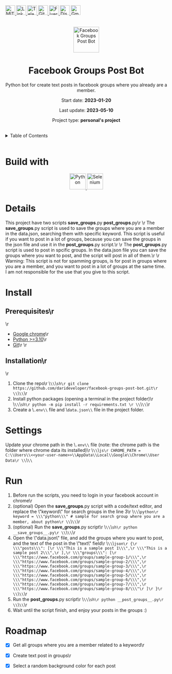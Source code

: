 <div><a href='https://github.com/github.com/darideveloper/blob/master/LICENSE' target='_blank'>
            <img src='https://img.shields.io/github/license/github.com/darideveloper.svg?style=for-the-badge' alt='MIT License' height='30px'/>
        </a><a href='https://www.linkedin.com/in/francisco-dari-hernandez-6456b6181/' target='_blank'>
                <img src='https://img.shields.io/static/v1?style=for-the-badge&message=LinkedIn&color=0A66C2&logo=LinkedIn&logoColor=FFFFFF&label=' alt='Linkedin' height='30px'/>
            </a><a href='https://t.me/darideveloper' target='_blank'>
                <img src='https://img.shields.io/static/v1?style=for-the-badge&message=Telegram&color=26A5E4&logo=Telegram&logoColor=FFFFFF&label=' alt='Telegram' height='30px'/>
            </a><a href='https://github.com/darideveloper' target='_blank'>
                <img src='https://img.shields.io/static/v1?style=for-the-badge&message=GitHub&color=181717&logo=GitHub&logoColor=FFFFFF&label=' alt='Github' height='30px'/>
            </a><a href='https://www.fiverr.com/darideveloper?up_rollout=true' target='_blank'>
                <img src='https://img.shields.io/static/v1?style=for-the-badge&message=Fiverr&color=222222&logo=Fiverr&logoColor=1DBF73&label=' alt='Fiverr' height='30px'/>
            </a><a href='https://discord.com/users/992019836811083826' target='_blank'>
                <img src='https://img.shields.io/static/v1?style=for-the-badge&message=Discord&color=5865F2&logo=Discord&logoColor=FFFFFF&label=' alt='Discord' height='30px'/>
            </a><a href='mailto:darideveloper@gmail.com?subject=Hello Dari Developer' target='_blank'>
                <img src='https://img.shields.io/static/v1?style=for-the-badge&message=Gmail&color=EA4335&logo=Gmail&logoColor=FFFFFF&label=' alt='Gmail' height='30px'/>
            </a></div><div align='center'><br><br><img src='https://github.com/darideveloper/facebook-groups-post-bot/raw/master/imgs/logo.gif' alt='Facebook Groups Post Bot' height='80px'/>

# Facebook Groups Post Bot

Python bot for create text posts in facebook groups where you already are a member.

Start date: **2023-01-20**

Last update: **2023-05-10**

Project type: **personal's project**

</div><br><details>
            <summary>Table of Contents</summary>
            <ol>
<li><a href='#buildwith'>Build With</a></li>
<li><a href='#media'>Media</a></li>
<li><a href='#details'>Details</a></li>
<li><a href='#install'>Install</a></li>
<li><a href='#settings'>Settings</a></li>
<li><a href='#run'>Run</a></li>
<li><a href='#roadmap'>Roadmap</a></li></ol>
        </details><br>

# Build with

<div align='center'><a href='https://www.python.org/' target='_blank'> <img src='https://cdn.svgporn.com/logos/python.svg' alt='Python' title='Python' height='50px'/> </a><a href='https://www.selenium.dev/' target='_blank'> <img src='https://cdn.svgporn.com/logos/selenium.svg' alt='Selenium' title='Selenium' height='50px'/> </a></div>

# Details

This project have two scripts **save_groups**.py **post_groups**.py\r
\r
The **save_groups**.py script is used to save the groups where you are a member in the data.json, searching them with specific keyword. This script is useful if you want to post in a lot of groups, because you can save the groups in the json file and use it in the **post_groups**.py script.\r
\r
The **post_groups**.py script is used to post in spcific groups. In the data.json file you can save the groups where you want to post, and the script will post in all of them.\r
\r
Warning: This script is not for spamming groups, is for post in groups where you are a member, and you want to post in a lot of groups at the same time. I am not responsible for the use that you give to this script.

# Install

## Prerequisites\r
\r
* [Google chrome](https://www.google.com/intl/es-419/chrome/)\r
* [Python >=3.10](https://www.python.org/)\r
* [Git](https://git-scm.com/)\r
\r
## Installation\r
\r
1. Clone the repo\r
   \\`\\`\\`sh\r
   git clone https://github.com/darideveloper/facebook-groups-post-bot.git\r
   \\`\\`\\`\r
2. Install python packages (opening a terminal in the project folder)\r
   \\`\\`\\`sh\r
   python -m pip install -r requirements.txt \r
   \\`\\`\\`\r
3. Create a \\`.env\\` file and \\`data.json\\` file in the project folder.

# Settings

Update your chrome path in the \\`.env\\` file (note: the chrome path is the folder where chrome data its installed)\r
   \\`\\`\\`js\r
   CHROME_PATH = C:\\Users\\<<your-user-name>>\\AppData\\Local\\Google\\Chrome\\User Data\r
   \\`\\`\\`

# Run

1. Before run the scripts, you need to login in your facebook account in chrome\r
2. (optional) Open the **save_groups**.py script with a code/text editor, and replace the \\\"keyword\\\" for search groups in the line 3\r
    \\`\\`\\`python\r
    keyword = \\\"python\\\" # sample for search group where you are a member, about python\r
    \\`\\`\\`\r
3. (optional) Run the **save_groups**.py script\r
    \\`\\`\\`sh\r
    python __save_groups__.py\r
    \\`\\`\\`\r
4. Open the \\\"data.json\\\" file, and add the groups where you want to post, and the text of the post in the \\\"text\\\" field\r
    \\`\\`\\`json\r
    {\r
        \\\"posts\\\": [\r
            \\\"This is a sample post 1\\\",\r
            \\\"This is a sample post 2\\\",\r
        ],\r
        \\\"groups\\\": [\r
            \\\"https://www.facebook.com/groups/sample-group-1/\\\",\r
            \\\"https://www.facebook.com/groups/sample-group-2/\\\",\r
            \\\"https://www.facebook.com/groups/sample-group-3/\\\",\r
            \\\"https://www.facebook.com/groups/sample-group-4/\\\",\r
            \\\"https://www.facebook.com/groups/sample-group-5/\\\",\r
            \\\"https://www.facebook.com/groups/sample-group-6/\\\",\r
            \\\"https://www.facebook.com/groups/sample-group-7/\\\",\r
            \\\"https://www.facebook.com/groups/sample-group-8/\\\"\r
        ]\r
    }\r
    \\`\\`\\`\r
5. Run the **post_groups**.py script\r
    \\`\\`\\`sh\r
    python __post_groups__.py\r
    \\`\\`\\`\r
6. Wait until the script finish, and enjoy your posts in the groups :)

# Roadmap

- [x] Get all groups where you are a member related to a keyword\r
- [x] Create text post in groups\r
- [x] Select a random background color for each post


